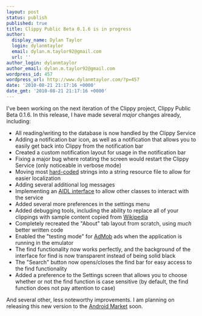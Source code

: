 ```yaml
---
layout: post
status: publish
published: true
title: Clippy Public Beta 0.1.6 is in progress
author:
  display_name: Dylan Taylor
  login: dylanmtaylor
  email: dylan.m.taylor92@gmail.com
  url: ''
author_login: dylanmtaylor
author_email: dylan.m.taylor92@gmail.com
wordpress_id: 457
wordpress_url: http://www.dylanmtaylor.com/?p=457
date: '2010-08-21 21:17:16 +0000'
date_gmt: '2010-08-21 21:17:16 +0000'
---
```

<p>I've been working on the next iteration of the Clippy project, Clippy Public Beta 0.1.6. In this release, I have made several <em>major</em> changes already, including:</p>
<ul>
<li>All reading/writing to the database is now handled by the Clippy Service</li>
<li>Adding a notification bar icon, as well as a notification that allows you to easily get back into Clippy from the notification bar</li>
<li>Created a custom notification layout for usage in the notification bar</li>
<li>Fixing a major bug where rotating the screen would restart the Clippy Service (only noticeable in verbose mode)</li>
<li>Moving most <a class="zem_slink" title="Hard coding" rel="wikipedia" href="http://en.wikipedia.org/wiki/Hard_coding">hard-coded</a> strings into a string resource file to allow for easier localization</li>
<li>Adding several additional log messages</li>
<li>Implementing an <a href="http://developer.android.com/guide/developing/tools/aidl.html">AIDL interface</a> to allow other classes to interact with the service</li>
<li>Added several more preferences in the settings menu</li>
<li>Added debugging tools, including the ability to replace all of your clippings with sample content copied from <a class="zem_slink" title="Wikipedia" rel="homepage" href="http://www.wikipedia.org">Wikipedia</a></li>
<li>Completely recreated the "About" tab layout from scratch, using <em>much</em> better written code</li>
<li>Enabled the "testing mode" for <a class="zem_slink" title="AdMob" rel="homepage" href="http://www.admob.com">AdMob</a> ads when the application is running in the emulator</li>
<li>The find functionality now works perfectly, and the background of the interface for find is now transparent instead of being solid black</li>
<li>The "Search" button now opens/closes the find bar for easy access to the find functionality</li>
<li>Added a preference to the Settings screen that allows you to choose whether or not the find function is case sensitive (by default, the find function does not pay attention to case)</li>
</ul>
<p>And several other, less noteworthy improvements. I am planning on releasing this new version to the <a class="zem_slink" title="Android Market" rel="homepage" href="http://www.android.com/market/">Android Market</a> soon.</p>
